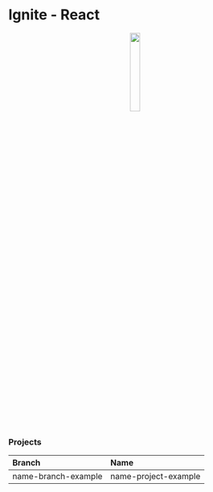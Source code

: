 # Ignite - React

<p align="center">
<image style="width: 20%" src="https://user-images.githubusercontent.com/61331457/170831151-a7b394b9-2219-45fa-abd2-02d10e20bd60.svg">
</p>
  
### Projects

Branch   | Name
:--------- | :------ 
 name-branch-example | name-project-example
